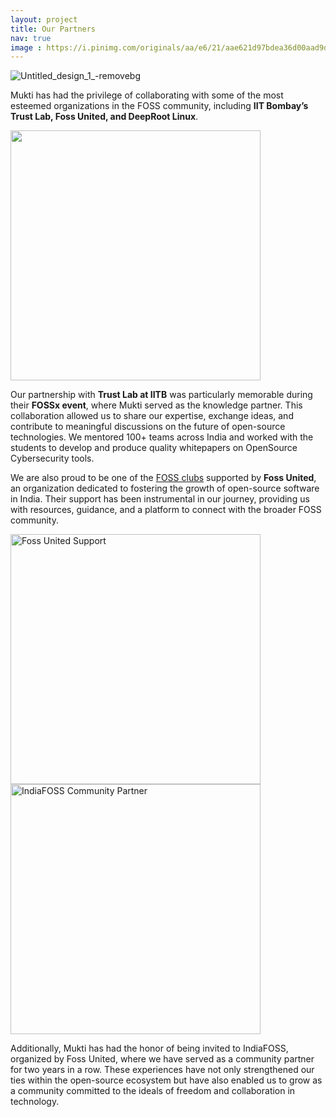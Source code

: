 ```yaml
---
layout: project
title: Our Partners
nav: true
image : https://i.pinimg.com/originals/aa/e6/21/aae621d97bdea36d00aad9db5837b598.jpg
---
```

![Untitled_design_1_-removebg](https://github.com/user-attachments/assets/1c585e3b-d8a1-4835-a84a-dd787a16b56e)

Mukti has had the privilege of collaborating with some of the most esteemed organizations in the FOSS community, including **IIT Bombay’s Trust Lab, Foss United, and DeepRoot Linux**.


<img src="https://github.com/user-attachments/assets/03fca4f0-f83e-4c35-9c59-f81d3334aa76" width="400">


Our partnership with **Trust Lab at IITB** was particularly memorable during their **FOSSx event**, where Mukti served as the knowledge partner. This collaboration allowed us to share our expertise, exchange ideas, and contribute to meaningful discussions on the future of open-source technologies. We mentored 100+ teams across India and worked with the students to develop and produce quality whitepapers on OpenSource Cybersecurity tools.



We are also proud to be one of the [FOSS clubs](https://fossunited.org/clubs/mukti) supported by **Foss United**, an organization dedicated to fostering the growth of open-source software in India. Their support has been instrumental in our journey, providing us with resources, guidance, and a platform to connect with the broader FOSS community.


<img src="https://github.com/user-attachments/assets/2e3d052a-fb16-412e-a107-aaf3e9526221" alt="Foss United Support" width="400"/>
<br>
<img src="https://github.com/user-attachments/assets/f913e1e8-0a19-49ff-9497-71b4d1bba244" alt="IndiaFOSS Community Partner" width="400"/>

Additionally, Mukti has had the honor of being invited to IndiaFOSS, organized by Foss United, where we have served as a community partner for two years in a row. These experiences have not only strengthened our ties within the open-source ecosystem but have also enabled us to grow as a community committed to the ideals of freedom and collaboration in technology.
